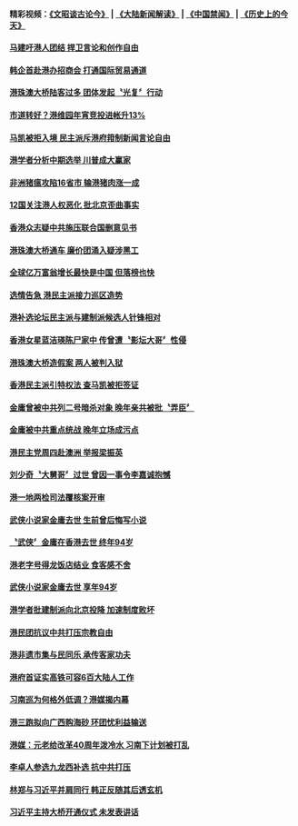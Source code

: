 #### 精彩视频：[《文昭谈古论今》](https://github.com/gfw-breaker/wenzhao/blob/master/README.md?t=11140031) | [《大陆新闻解读》](https://github.com/gfw-breaker/ntdtv-comedy/blob/master/README.md?t=11140031) | [《中国禁闻》](https://github.com/gfw-breaker/ntdtv-news/blob/master/README.md?t=11140031) | [《历史上的今天》](https://github.com/gfw-breaker/today-in-history/blob/master/README.md?t=11140031) 

#### [马建吁港人团结 捍卫言论和创作自由](../pages/news205/a1399160.md?t=11140031) 

#### [韩企首赴港办招商会 打通国际贸易通道](../pages/news205/a1399063.md?t=11140031) 

#### [港珠澳大桥陆客过多 团体发起〝光复〞行动](../pages/news205/a1398947.md?t=11140031) 

#### [市道转好？港维园年宵竞投进帐升13%](../pages/news205/a1398859.md?t=11140031) 

#### [马凯被拒入境 民主派斥港府箝制新闻言论自由](../pages/news205/a1398738.md?t=11140031) 

#### [港学者分析中期选举 川普成大赢家](../pages/news205/a1398594.md?t=11140031) 

#### [非洲猪瘟攻陷16省市 输港猪肉涨一成](../pages/news205/a1398584.md?t=11140031) 

#### [12国关注港人权恶化 批北京歪曲事实](../pages/news205/a1398457.md?t=11140031) 

#### [香港众志疑中共施压联合国删意见书](../pages/news205/a1398312.md?t=11140031) 

#### [港珠澳大桥通车 廉价团涌入疑涉黑工](../pages/news205/a1398166.md?t=11140031) 

#### [全球亿万富翁增长最快是中国 但落榜也快](../pages/news205/a1398045.md?t=11140031) 

#### [选情告急 港民主派接力巡区造势](../pages/news205/a1398043.md?t=11140031) 

#### [港补选论坛民主派与建制派候选人针锋相对](../pages/news205/a1397971.md?t=11140031) 

#### [香港女星蓝洁瑛陈尸家中 传曾遭〝影坛大哥〞性侵](../pages/news205/a1397934.md?t=11140031) 

#### [港珠澳大桥造假案 两人被判入狱](../pages/news205/a1397897.md?t=11140031) 

#### [香港民主派引特权法 查马凯被拒签证](../pages/news205/a1397789.md?t=11140031) 

#### [金庸曾被中共列二号暗杀对象 晚年亲共被批〝弄臣〞](../pages/news205/a1397752.md?t=11140031) 

#### [金庸被中共重点统战 晚年立场成污点](../pages/news205/a1397648.md?t=11140031) 

#### [港民主党周四赴澳洲 举报梁振英](../pages/news205/a1397570.md?t=11140031) 

#### [刘少奇〝大舅哥〞过世 曾因一事令李嘉诚抱憾](../pages/news205/a1397491.md?t=11140031) 

#### [港一地两检司法覆核案开审](../pages/news205/a1397485.md?t=11140031) 

#### [武侠小说家金庸去世 生前曾后悔写小说](../pages/news205/a1397469.md?t=11140031) 

#### [〝武侠〞金庸在香港去世 终年94岁](../pages/news205/a1397396.md?t=11140031) 

#### [港老字号得龙饭店结业 食客感不舍](../pages/news205/a1397390.md?t=11140031) 

#### [武侠小说家金庸去世 享年94岁](../pages/news205/a1397349.md?t=11140031) 

#### [港学者批建制派向北京投降 加速制度败坏](../pages/news205/a1397250.md?t=11140031) 

#### [港民团抗议中共打压宗教自由](../pages/news205/a1397136.md?t=11140031) 

#### [港非遗市集与民同乐 承传客家功夫](../pages/news205/a1397125.md?t=11140031) 

#### [港府首证实高铁可容6百大陆人工作](../pages/news205/a1396930.md?t=11140031) 

#### [习南巡为何格外低调？港媒揭内幕](../pages/news205/a1396735.md?t=11140031) 

#### [港三跑拟向广西购海砂 环团忧利益输送](../pages/news205/a1396829.md?t=11140031) 

#### [港媒：元老给改革40周年泼冷水 习南下计划被打乱](../pages/news205/a1396574.md?t=11140031) 

#### [李卓人参选九龙西补选 抗中共打压](../pages/news205/a1396660.md?t=11140031) 

#### [林郑与习近平并肩同行  韩正反随其后透玄机](../pages/news205/a1396552.md?t=11140031) 

#### [习近平主持大桥开通仪式 未发表讲话](../pages/news205/a1396534.md?t=11140031) 

